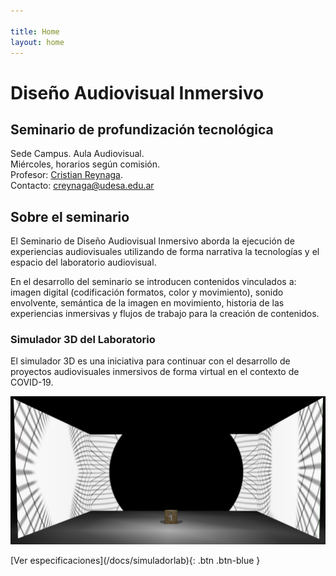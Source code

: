 ```yaml
---

title: Home
layout: home
---
```


# Diseño Audiovisual Inmersivo
## Seminario de profundización tecnológica  

Sede Campus.
Aula Audiovisual.  
Miércoles, horarios según comisión.  
Profesor: [Cristian Reynaga](http://cristianreynaga.com/acercade).  
Contacto: creynaga@udesa.edu.ar  

## Sobre el seminario
El Seminario de Diseño Audiovisual Inmersivo aborda la ejecución de experiencias audiovisuales utilizando de forma narrativa la tecnologías y el espacio del laboratorio audiovisual.

En el desarrollo del seminario se introducen contenidos vinculados a: imagen digital (codificación formatos, color y movimiento), sonido envolvente, semántica de la imagen en movimiento, historia de las experiencias inmersivas y flujos de trabajo para la creación de contenidos.


### Simulador 3D del Laboratorio

El simulador 3D es una iniciativa para continuar con el desarrollo de proyectos audiovisuales inmersivos de forma virtual en el contexto de COVID-19.

![alt text](/assets/simuladorlab.jpg "Simulador 3D del laboratorio")

<span class="fs-3">
[Ver especificaciones](/docs/simuladorlab){: .btn .btn-blue }
</span>